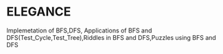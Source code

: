 # ELEGANCE
Implemetation of BFS,DFS,
Applications of BFS and DFS(Test_Cycle,Test_Tree),Riddles in BFS and DFS,Puzzles using BFS and DFS
